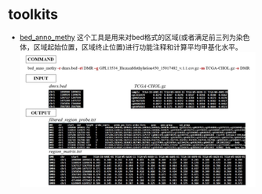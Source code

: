 # toolkits
* [bed_anno_methy](https://github.com/methylation/toolkits/blob/master/bed_anno_methy/) 这个工具是用来对bed格式的区域(或者满足前三列为染色体，区域起始位置，区域终止位置)进行功能注释和计算平均甲基化水平。
![workflow](https://github.com/methylation/toolkits/blob/master/imgs/bed_anno_methy.jpg "foo")
